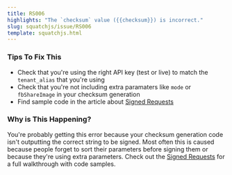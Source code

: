 ```yaml
---
title: RS006
highlights: "The `checksum` value ({{checksum}}) is incorrect."
slug: squatchjs/issue/RS006
template: squatchjs.html
---
```


### Tips To Fix This

 - Check that you're using the right API key (test or live) to match the `tenant_alias` that you're using
 - Check that you're not including extra paramaters like `mode` or `fbShareImage` in your checksum generation
 - Find sample code in the article about [Signed Requests](/squatchjs/signed-requests)

### Why is This Happening?

You're probably getting this error because your checksum generation code isn't outputting the correct string to be signed.
Most often this is caused because people forget to sort their parameters before signing them or because they're using extra parameters.
Check out the [Signed Requests](/squatchjs/signed-requests) for a full walkthrough with code samples.
